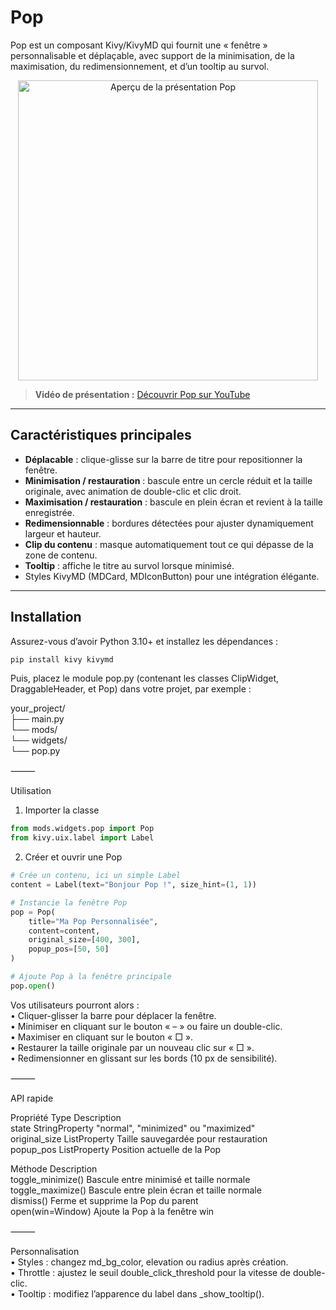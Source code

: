 # Pop<br>

Pop est un composant Kivy/KivyMD qui fournit une « fenêtre » personnalisable et déplaçable, avec support de la minimisation, de la maximisation, du redimensionnement, et d’un tooltip au survol.  <br>

<p align="center">
  <a href="https://youtu.be/4xKg6wrlKkk">
    <img src="https://img.youtube.com/vi/4xKg6wrlKkk/0.jpg" alt="Aperçu de la présentation Pop" width="480"/>
  </a>
</p>

> **Vidéo de présentation :** [Découvrir Pop sur YouTube](https://youtu.be/4xKg6wrlKkk)<br>

---

## Caractéristiques principales<br>

- **Déplacable** : clique-glisse sur la barre de titre pour repositionner la fenêtre.<br>
- **Minimisation / restauration** : bascule entre un cercle réduit et la taille originale, avec animation de double-clic et clic droit.<br>
- **Maximisation / restauration** : bascule en plein écran et revient à la taille enregistrée.<br>
- **Redimensionnable** : bordures détectées pour ajuster dynamiquement largeur et hauteur.<br>
- **Clip du contenu** : masque automatiquement tout ce qui dépasse de la zone de contenu.<br>
- **Tooltip** : affiche le titre au survol lorsque minimisé.<br>
- Styles KivyMD (MDCard, MDIconButton) pour une intégration élégante.<br>

---

## Installation<br>

Assurez-vous d’avoir Python 3.10+ et installez les dépendances :<br>

```bash
pip install kivy kivymd
```
Puis, placez le module pop.py (contenant les classes ClipWidget, DraggableHeader, et Pop) dans votre projet, par exemple :<br>

your_project/<br>
├── main.py<br>
└── mods/<br>
    └── widgets/<br>
        └── pop.py<br>


⸻

Utilisation<br>

1. Importer la classe<br>
```python
from mods.widgets.pop import Pop
from kivy.uix.label import Label
```
2. Créer et ouvrir une Pop
```python
# Crée un contenu, ici un simple Label
content = Label(text="Bonjour Pop !", size_hint=(1, 1))

# Instancie la fenêtre Pop
pop = Pop(
    title="Ma Pop Personnalisée",
    content=content,
    original_size=[400, 300],
    popup_pos=[50, 50]
)

# Ajoute Pop à la fenêtre principale
pop.open()
```

Vos utilisateurs pourront alors :<br>
	•	Cliquer-glisser la barre pour déplacer la fenêtre.<br>
	•	Minimiser en cliquant sur le bouton « – » ou faire un double-clic.<br>
	•	Maximiser en cliquant sur le bouton « □ ».<br>
	•	Restaurer la taille originale par un nouveau clic sur « □ ».<br>
	•	Redimensionner en glissant sur les bords (10 px de sensibilité).

⸻

API rapide<br>

Propriété	Type	Description<br>
state	StringProperty	"normal", "minimized" ou "maximized"<br>
original_size	ListProperty	Taille sauvegardée pour restauration<br>
popup_pos	ListProperty	Position actuelle de la Pop

Méthode	Description<br>
toggle_minimize()	Bascule entre minimisé et taille normale<br>
toggle_maximize()	Bascule entre plein écran et taille normale<br>
dismiss()	Ferme et supprime la Pop du parent<br>
open(win=Window)	Ajoute la Pop à la fenêtre win


⸻

Personnalisation<br>
	•	Styles : changez md_bg_color, elevation ou radius après création.<br>
	•	Throttle : ajustez le seuil double_click_threshold pour la vitesse de double-clic.<br>
	•	Tooltip : modifiez l’apparence du label dans _show_tooltip().

